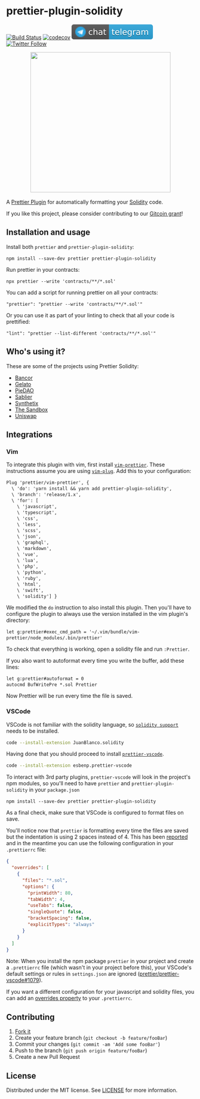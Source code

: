 # prettier-plugin-solidity

[![Build Status](https://travis-ci.com/prettier-solidity/prettier-plugin-solidity.svg?branch=master)](https://travis-ci.com/prettier-solidity/prettier-plugin-solidity)
[![codecov](https://codecov.io/gh/prettier-solidity/prettier-plugin-solidity/branch/master/graph/badge.svg)](https://codecov.io/gh/prettier-solidity/prettier-plugin-solidity)
[![Telegram](/assets/telegram-badge.svg)](https://t.me/joinchat/Je2WJFCfKJ_mht1XdhBh6w)
[![Twitter Follow](https://img.shields.io/twitter/follow/PrettierSol.svg?style=social)](https://twitter.com/PrettierSol)

<p align="center">
  <img width="375" height="375" src="https://user-images.githubusercontent.com/1022054/59317198-f1149b80-8d15-11e9-9b0f-0c5e7d4b8b81.png">
</p>

A [Prettier Plugin](https://prettier.io/docs/en/plugins.html) for automatically formatting your [Solidity](https://github.com/ethereum/solidity) code.

If you like this project, please consider contributing to our [Gitcoin grant](https://gitcoin.co/grants/1534/prettier-solidity)!

## Installation and usage

Install both `prettier` and `prettier-plugin-solidity`:

```
npm install --save-dev prettier prettier-plugin-solidity
```

Run prettier in your contracts:

```
npx prettier --write 'contracts/**/*.sol'
```

You can add a script for running prettier on all your contracts:

```
"prettier": "prettier --write 'contracts/**/*.sol'"
```

Or you can use it as part of your linting to check that all your code is prettified:

```
"lint": "prettier --list-different 'contracts/**/*.sol'"
```

## Who's using it?

These are some of the projects using Prettier Solidity:

- [Bancor](https://app.bancor.network)
- [Gelato](https://gelato.network/)
- [PieDAO](https://www.piedao.org/)
- [Sablier](https://sablier.finance/)
- [Synthetix](https://www.synthetix.io)
- [The Sandbox](https://www.sandbox.game/en/)
- [Uniswap](https://uniswap.org)

## Integrations

### Vim

To integrate this plugin with vim, first install [`vim-prettier`](https://github.com/prettier/vim-prettier). These
instructions assume you are using [`vim-plug`](https://github.com/junegunn/vim-plug). Add this to your configuration:

```vim
Plug 'prettier/vim-prettier', {
  \ 'do': 'yarn install && yarn add prettier-plugin-solidity',
  \ 'branch': 'release/1.x',
  \ 'for': [
    \ 'javascript',
    \ 'typescript',
    \ 'css',
    \ 'less',
    \ 'scss',
    \ 'json',
    \ 'graphql',
    \ 'markdown',
    \ 'vue',
    \ 'lua',
    \ 'php',
    \ 'python',
    \ 'ruby',
    \ 'html',
    \ 'swift',
    \ 'solidity'] }
```

We modified the `do` instruction to also install this plugin. Then you'll have to configure the plugin to always use the
version installed in the vim plugin's directory:

```vim
let g:prettier#exec_cmd_path = '~/.vim/bundle/vim-prettier/node_modules/.bin/prettier'
```

To check that everything is working, open a solidity file and run `:Prettier`.

If you also want to autoformat every time you write the buffer, add these lines:

```vim
let g:prettier#autoformat = 0
autocmd BufWritePre *.sol Prettier
```

Now Prettier will be run every time the file is saved.

### VSCode

VSCode is not familiar with the solidity language, so [`solidity support`](https://marketplace.visualstudio.com/items?itemName=JuanBlanco.solidity) needs to be installed.

```Bash
code --install-extension JuanBlanco.solidity
```

Having done that you should proceed to install [`prettier-vscode`](https://marketplace.visualstudio.com/items?itemName=esbenp.prettier-vscode).

```Bash
code --install-extension esbenp.prettier-vscode
```

To interact with 3rd party plugins, `prettier-vscode` will look in the project's npm modules, so you'll need to have `prettier` and `prettier-plugin-solidity` in your `package.json`

```
npm install --save-dev prettier prettier-plugin-solidity
```

As a final check, make sure that VSCode is configured to format files on save.

You'll notice now that `prettier` is formatting every time the files are saved but the indentation is using 2 spaces instead of 4. This has been [reported](https://github.com/prettier/prettier-vscode/issues/961) and in the meantime you can use the following configuration in your `.prettierrc` file:

```json
{
  "overrides": [
    {
      "files": "*.sol",
      "options": {
        "printWidth": 80,
        "tabWidth": 4,
        "useTabs": false,
        "singleQuote": false,
        "bracketSpacing": false,
        "explicitTypes": "always"
      }
    }
  ]
}
```

Note: When you install the npm package `prettier` in your project and create a `.prettierrc` file (which wasn't in your project before this), your VSCode's default settings or rules in `settings.json` are ignored ([prettier/prettier-vscode#1079](https://github.com/prettier/prettier-vscode/issues/1079)).

If you want a different configuration for your javascript and solidity files, you can add an [overrides property](https://prettier.io/docs/en/configuration.html#configuration-overrides) to your `.prettierrc`.

## Contributing

1. [Fork it](https://github.com/prettier-solidity/prettier-plugin-solidity/fork)
2. Create your feature branch (`git checkout -b feature/fooBar`)
3. Commit your changes (`git commit -am 'Add some fooBar'`)
4. Push to the branch (`git push origin feature/fooBar`)
5. Create a new Pull Request

## License

Distributed under the MIT license. See [LICENSE](LICENSE) for more information.
